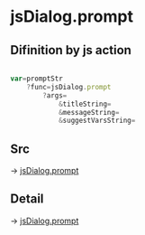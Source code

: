 # jsDialog.prompt

## Difinition by js action

```js.js

var=promptStr
	?func=jsDialog.prompt
		?args=
			&titleString=
			&messageString=
			&suggestVarsString=
```

## Src

-> [jsDialog.prompt](https://github.com/puutaro/CommandClick/blob/master/app/src/main/java/com/puutaro/commandclick/fragment_lib/terminal_fragment/js_interface/dialog/JsDialog.kt#L110)

## Detail

-> [jsDialog.prompt](https://github.com/puutaro/CommandClick/blob/master/md/developer/js_interface/details/dialog/JsDialog/prompt.md)
